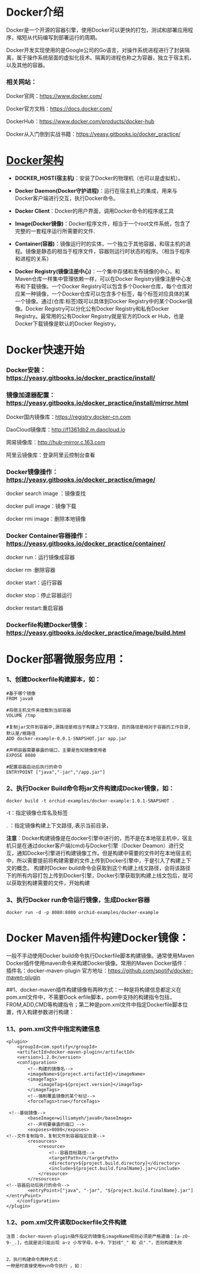 # Docker介绍
Docker是一个开源的容器引擎，使用Docker可以更快的打包，测试和部署应用程序，缩短从代码编写到部署运行的周期。

Docker开发实现使用的是Google公司的Go语言，对操作系统进程进行了封装隔离，属于操作系统层面的虚拟化技术。隔离的进程也称之为容器，独立于宿主机，以及其他的容器。
### 相关网站：
Docker官网：https://www.docker.com/

Docker官方文档：https://docs.docker.com/

DockerHub：https://www.docker.com/products/docker-hub

Docker从入门倒到实战书籍：https://yeasy.gitbooks.io/docker_practice/



# [Docker架构](https://docs.docker.com/engine/docker-overview/)
* **DOCKER_HOST(宿主机)**：安装了Docker的物理机（也可以是虚拟机）。

* **Docker Daemon(Docker守护进程)**：运行在宿主机上的集成，用来与Docker客户端进行交互，执行Docker命令。

* **Docker Client**：Docker的用户界面，调用Docker命令的程序或工具

* **Image(Docker镜像)**：Docker程序文件，相当于一个root文件系统，包含了完整的一套程序运行所需要的文件.

* **Container(容器)**：镜像运行时的实体，一个独立于其他容器，和宿主机的进程。镜像是静态的相当于程序文件，容器则运行时状态的程序。（相当于程序和进程的关系）

* **Docker Registry(镜像注册中心)**：一个集中存储和发布镜像的中心，和Maven仓库一样集中管理依赖一样，可以在Docker Registry镜像注册中心发布和下载镜像。一个Docker Registry可以包含多个Docker仓库，每个仓库对应某一种镜像，一个Docker仓库可以包含多个标签，每个标签对应具体的某一个镜像。通过(仓库:标签)既可以具体到Docker Registry中的某个Docker镜像。Docker Registry可以分化公有Docker Registry和私有Docker Registry。最常用的公有Docker Registry就是官方的Dock er Hub，也是Docker下载镜像是默认的Docker Registry。


# Docker快速开始
### Docker安装：https://yeasy.gitbooks.io/docker_practice/install/

### 镜像加速器配置：https://yeasy.gitbooks.io/docker_practice/install/mirror.html
   Docker国内镜像库：https://registry.docker-cn.com
   
   DaoCloud镜像库：http://f1361db2.m.daocloud.io
   
   网易镜像库：http://hub-mirror.c.163.com
   
   阿里云镜像库：登录阿里云控制台查看
   
   
### Docker镜像操作：https://yeasy.gitbooks.io/docker_practice/image/
   docker search image ：镜像查找
   
   docker pull image：镜像下载
   
   docker rmi image：删除本地镜像
   
   
### Docker Container容器操作：https://yeasy.gitbooks.io/docker_practice/container/
   docker run：运行镜像成容器
   
   docker rm :删除容器
   
   docker start：运行容器
   
   docker stop：停止容器运行
   
   docker restart:重启容器


### Dockerfile构建Docker镜像：https://yeasy.gitbooks.io/docker_practice/image/build.html


# Docker部署微服务应用：
### 1、创建Dockerfile构建脚本，如：
    #基于哪个镜像
    FROM java8
      
    #将宿主机文件夹挂载到当前容器
    VOLUME /tmp
    
    #复制jar文件到容器中,源路径是相当于构建上下文路径，目的路径是相对于容器的工作目录,默认是/根路径
    ADD docker-example-0.0.1-SNAPSHOT.jar app.jar
    
    #声明容器需要暴露的端口，主要是告知镜像使用者
    EXPOSE 8080
    
    #配置容器启动后执行的命令
    ENTRYPOINT ["java","-jar","/app.jar"]
    
### 2、执行Docker Build命令将jar文件构建成Docker镜像，如：
    docker build -t orchid-examples/docker-example:1.0.1-SNAPSHOT .
   -t：指定镜像仓库名及标签
   
   . ：指定镜像构建上下文路径,.表示当前目录，
   
   **注意**：Docker构建镜像是在docker引擎中进行的，而不是在本地宿主机中，宿主机只是在通过docker客户端(cmd)与Docker引擎（Docker Deamon）进行交互，通知Docker引擎进行构建镜像工作。但是构建中需要的文件时在本地宿主机中，所以需要提前将构建需要的文件上传到Docker引擎中，于是引入了构建上下文的概念。
   构建时Docker build命令会获取到这个构建上线文路径，会将该路径下的所有内容打包上传到Docker引擎，Docker引擎获取到构建上线文包后，就可以获取到构建需要的文件，开始构建
   
### 3、执行Docker run命令运行镜像，生成Docker容器
    docker run -d -p 8080:8080 orchid-examples/docker-example

# Docker Maven插件构建Docker镜像：
  一般不手动使用Docker build命令执行Dockerfile脚本构建镜像。通常使用Maven Docker插件使用maven命令来构建Docker镜像。常用的Maven Docker插件：
   插件名：docker-maven-plugin
   官方地址：https://github.com/spotify/docker-maven-plugin
    
##1、docker-maven插件构建镜像有两种方式：一种是将构建信息都定义在pom.xml文件中，不需要Dock erfile脚本，pom中支持的构建指令包括，FROM,ADD,CMD等构建指令；第二种是pom.xml文件中指定Dockerfile脚本位置，传入构建参数进行构建：
### 1.1、pom.xml文件中指定构建信息
    <plugin>
        <groupId>com.spotify</groupId>
        <artifactId>docker-maven-plugin</artifactId>
        <version>1.2.0</version>
        <configuration>
            <!--构建的镜像名-->
            <imageName>${project.artifactId}</imageName>
            <imageTags>
                <imageTag>${project.version}</imageTag>
            </imageTags>
            <!--强制覆盖镜像的某个标记-->
            <forceTags>true</forceTags>
    
     <!--基础镜像-->
            <baseImage>williamyeh/java8</baseImage>
            <!--声明要暴露的端口 -->
            <exposes>8080</exposes>
    <!--文件复制指令，复制文件到容器指定目录-->
            <resources>
                <resource>
                    <!--容器目标路径-->
                    <targetPath>/</targetPath>
                    <directory>${project.build.directory}</directory>
                    <include>${project.build.finalName}.jar</include>
                </resource>
            </resources>
    <!--容器启动后执行的命令-->
            <entryPoint>["java", "-jar", "${project.build.finalName}.jar"]</entryPoint>
        </configuration>
    </plugin>
 
 
 ### 1.2、pom.xml文件读取Dockerfile文件构建
    
    注意：docker-maven-plugin插件指定的镜像名imageName规则必须是严格遵循：[a-z0-9-_.]，也就是说只能出现 a~z 小写字母，0~9，下划线"_" 和 点"."，否则构建失败
    
    
    2、执行构建命令两种方式：
    一种是时直接使用mvn命令执行 ，如：

